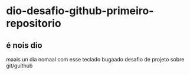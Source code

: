 
# dio-desafio-github-primeiro-repositorio
## é nois dio
maais un dia nomaal com esse teclado bugaado
desafio de projeto sobre git/guithub
